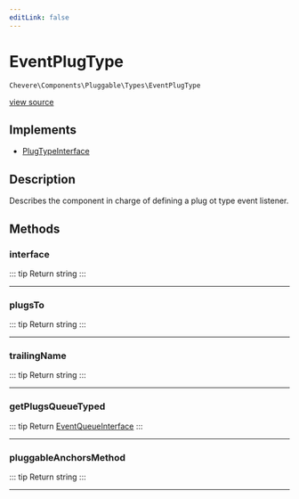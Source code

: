 ```yaml
---
editLink: false
---
```


# EventPlugType

`Chevere\Components\Pluggable\Types\EventPlugType`

[view source](https://github.com/chevere/chevere/blob/master/src/Chevere/Components/Pluggable/Types/EventPlugType.php)

## Implements

- [PlugTypeInterface](../../../Interfaces/Pluggable/PlugTypeInterface.md)

## Description

Describes the component in charge of defining a plug ot type event listener.

## Methods

### interface

::: tip Return
string
:::

---

### plugsTo

::: tip Return
string
:::

---

### trailingName

::: tip Return
string
:::

---

### getPlugsQueueTyped

::: tip Return
[EventQueueInterface](../../../Interfaces/Pluggable/Plug/Event/EventQueueInterface.md)
:::

---

### pluggableAnchorsMethod

::: tip Return
string
:::

---
